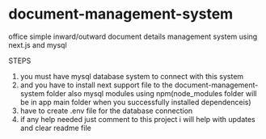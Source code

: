 # document-management-system
office simple inward/outward document details management system using next.js and mysql

STEPS
1. you must have mysql database system to connect with this system
2. and you have to install next support file to the document-management-system folder also mysql modules using npm(node_modules folder will be in app main folder when you successfully installed dependenceis)
3. have to create .env file for the database connection
4. if any help needed just comment to this project i will help with updates and clear readme file
